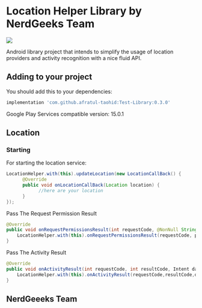 Location Helper Library by NerdGeeks Team
======================

[![](https://jitpack.io/v/afratul-taohid/Test-Library.svg)](https://jitpack.io/#afratul-taohid/Test-Library/0.3.0)

Android library project that intends to simplify the usage of location providers and activity recognition with a nice fluid API.

Adding to your project
----------------------

You should add this to your dependencies:

```groovy
implementation 'com.github.afratul-taohid:Test-Library:0.3.0'
```

Google Play Services compatible version: 15.0.1

## Location

### Starting

For starting the location service:

````java
LocationHelper.with(this).updateLocation(new LocationCallBack() {
      @Override
      public void onLocationCallBack(Location location) {
            //here are your location
      }
});
````

Pass The Request Permission Result
````java
@Override
public void onRequestPermissionsResult(int requestCode, @NonNull String[] permissions, @NonNull int[] grantResults) {
    LocationHelper.with(this).onRequestPermissionsResult(requestCode, permissions, grantResults);
}
````
Pass The Activity Result
````java
@Override
public void onActivityResult(int requestCode, int resultCode, Intent data) {
    LocationHelper.with(this).onActivityResult(requestCode,resultCode,data);
}
````

## NerdGeeeks Team
